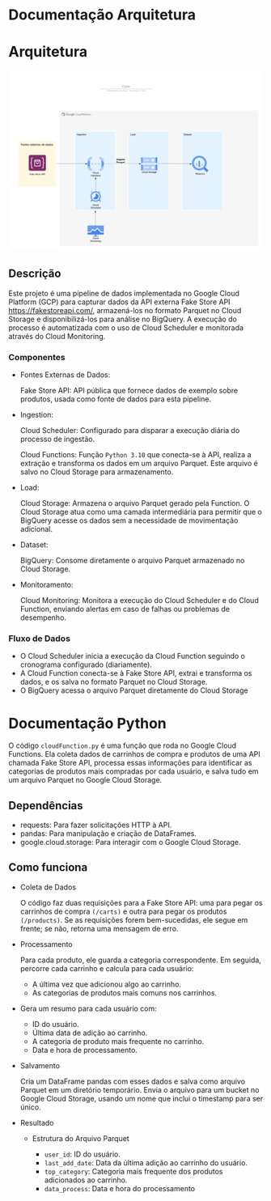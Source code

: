 # Documentação Arquitetura

# Arquitetura
![alt tag](Case.png)

## Descrição

Este projeto é uma pipeline de dados implementada no Google Cloud Platform (GCP) para capturar dados da API externa Fake Store API https://fakestoreapi.com/, armazená-los no formato Parquet no Cloud Storage e disponibilizá-los para análise no BigQuery. A execução do processo é automatizada com o uso de Cloud Scheduler e monitorada através do Cloud Monitoring.

### Componentes

* Fontes Externas de Dados:
  
  Fake Store API: API pública que fornece dados de exemplo sobre produtos, usada como fonte de dados para esta pipeline.
  
* Ingestion:
  
  Cloud Scheduler: Configurado para disparar a execução diária do processo de ingestão.
  
  Cloud Functions: Função `Python 3.10` que conecta-se à API, realiza a extração e transforma os dados em um arquivo Parquet. Este arquivo é salvo no Cloud Storage para armazenamento.
  
* Load:
  
  Cloud Storage: Armazena o arquivo Parquet gerado pela Function. O Cloud Storage atua como uma camada intermediária para permitir que o BigQuery acesse os dados sem a necessidade de movimentação adicional.
  
* Dataset:
  
  BigQuery: Consome diretamente o arquivo Parquet armazenado no Cloud Storage.

* Monitoramento:
  
  Cloud Monitoring: Monitora a execução do Cloud Scheduler e do Cloud Function, enviando alertas em caso de falhas ou problemas de desempenho.

### Fluxo de Dados
- O Cloud Scheduler inicia a execução da Cloud Function seguindo o cronograma configurado (diariamente).
- A Cloud Function conecta-se à Fake Store API, extrai e transforma os dados, e os salva no formato Parquet no Cloud Storage.
- O BigQuery acessa o arquivo Parquet diretamente do Cloud Storage

# Documentação Python

O código `cloudFunction.py` é uma função que roda no Google Cloud Functions. Ela coleta dados de carrinhos de compra e produtos de uma API chamada Fake Store API, processa essas informações para identificar as categorias de produtos mais compradas por cada usuário, e salva tudo em um arquivo Parquet no Google Cloud Storage.

## Dependências
- requests: Para fazer solicitações HTTP à API.
- pandas: Para manipulação e criação de DataFrames.
- google.cloud.storage: Para interagir com o Google Cloud Storage.
  
## Como funciona

* Coleta de Dados

  O código faz duas requisições para a Fake Store API: uma para pegar os carrinhos de compra `(/carts)` e outra para pegar os produtos `(/products)`.
  Se as requisições forem bem-sucedidas, ele segue em frente; se não, retorna uma mensagem de erro.

* Processamento

  Para cada produto, ele guarda a categoria correspondente.
  Em seguida, percorre cada carrinho e calcula para cada usuário:
    - A última vez que adicionou algo ao carrinho.
    - As categorias de produtos mais comuns nos carrinhos.
  
- Gera um resumo para cada usuário com:

   - ID do usuário.
   - Última data de adição ao carrinho.
   - A categoria de produto mais frequente no carrinho.
   - Data e hora de processamento.

* Salvamento

  Cria um DataFrame pandas com esses dados e salva como arquivo Parquet em um diretório temporário.
  Envia o arquivo para um bucket no Google Cloud Storage, usando um nome que inclui o timestamp para ser único.


* Resultado
  - Estrutura do Arquivo Parquet
    
    - `user_id`: ID do usuário.
    - `last_add_date`: Data da última adição ao carrinho do usuário.
    - `top_category`: Categoria mais frequente dos produtos adicionados ao carrinho.
    - `data_process`: Data e hora do processamento


